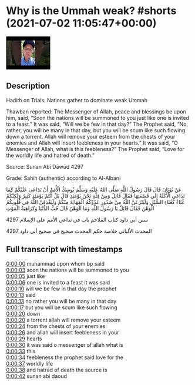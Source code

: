 # Why is the Ummah weak? #shorts (2021-07-02 11:05:47+00:00)

![alt Why is the Ummah weak? #shorts](4EBmK1j2bgs.jpg "Why is the Ummah weak? #shorts")

## Description

Hadith on Trials: Nations gather to dominate weak Ummah
 
Thawban reported: The Messenger of Allah, peace and blessings be upon him, said, “Soon the nations will be summoned to you just like one is invited to a feast.” It was said, “Will we be few in that day?” The Prophet said, “No, rather, you will be many in that day, but you will be scum like such flowing down a torrent. Allah will remove your esteem from the chests of your enemies and Allah will insert feebleness in your hearts.” It was said, “O Messenger of Allah, what is this feebleness?” The Prophet said, “Love for the worldly life and hatred of death.”

Source: Sunan Abī Dāwūd 4297

Grade: Sahih (authentic) according to Al-Albani

عَنْ ثَوْبَانَ قَالَ قَالَ رَسُولُ اللَّهِ صَلَّى اللهُ عَلَيْهِ وَسَلَّمَ يُوشِكُ الْأُمَمُ أَنْ تَدَاعَى عَلَيْكُمْ كَمَا تَدَاعَى الْأَكَلَةُ إِلَى قَصْعَتِهَا فَقَالَ قَائِلٌ وَمِنْ قِلَّةٍ نَحْنُ يَوْمَئِذٍ قَالَ بَلْ أَنْتُمْ يَوْمَئِذٍ كَثِيرٌ وَلَكِنَّكُمْ غُثَاءٌ كَغُثَاءِ السَّيْلِ وَلَيَنْزَعَنَّ اللَّهُ مِنْ صُدُورِ عَدُوِّكُمُ الْمَهَابَةَ مِنْكُمْ وَلَيَقْذِفَنَّ اللَّهُ فِي قُلُوبِكُمُ الْوَهْنَ فَقَالَ قَائِلٌ يَا رَسُولَ اللَّهِ وَمَا الْوَهْنُ قَالَ حُبُّ الدُّنْيَا وَكَرَاهِيَةُ الْمَوْتِ

4297 سنن أبي داود كتاب الملاحم باب في تداعي الأمم على الإسلام

4297 المحدث الألباني خلاصة حكم المحدث صحيح في صحيح أبي داود



## Full transcript with timestamps

[0:00:00](https://youtu.be/4EBmK1j2bgs?t=0) muhammad upon whom bp said  
[0:00:03](https://youtu.be/4EBmK1j2bgs?t=3) soon the nations will be summoned to you  
[0:00:05](https://youtu.be/4EBmK1j2bgs?t=5) just like  
[0:00:06](https://youtu.be/4EBmK1j2bgs?t=6) one is invited to a feast it was said  
[0:00:10](https://youtu.be/4EBmK1j2bgs?t=10) will we be few in that day the prophet  
[0:00:13](https://youtu.be/4EBmK1j2bgs?t=13) said  
[0:00:13](https://youtu.be/4EBmK1j2bgs?t=13) no rather you will be many in that day  
[0:00:17](https://youtu.be/4EBmK1j2bgs?t=17) but you will be scum like such flowing  
[0:00:20](https://youtu.be/4EBmK1j2bgs?t=20) down  
[0:00:20](https://youtu.be/4EBmK1j2bgs?t=20) a torrent allah will remove your esteem  
[0:00:24](https://youtu.be/4EBmK1j2bgs?t=24) from the chests of your enemies  
[0:00:26](https://youtu.be/4EBmK1j2bgs?t=26) and allah will insert feebleness in your  
[0:00:29](https://youtu.be/4EBmK1j2bgs?t=29) hearts  
[0:00:30](https://youtu.be/4EBmK1j2bgs?t=30) it was said o messenger of allah what is  
[0:00:33](https://youtu.be/4EBmK1j2bgs?t=33) this  
[0:00:34](https://youtu.be/4EBmK1j2bgs?t=34) feebleness the prophet said love for the  
[0:00:37](https://youtu.be/4EBmK1j2bgs?t=37) worldly life  
[0:00:38](https://youtu.be/4EBmK1j2bgs?t=38) and hatred of death the source is  
[0:00:42](https://youtu.be/4EBmK1j2bgs?t=42) sunan abi daoud  
